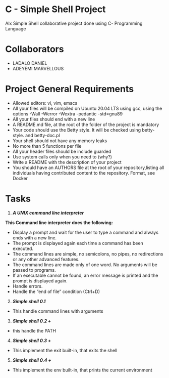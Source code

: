 # C - Simple Shell Project
Alx Simple Shell collaborative project done using C- Programming Language
# Collaborators
* LADALO DANIEL
* ADEYEMI MARVELLOUS

# Project General Requirements
* Allowed editors: vi, vim, emacs
* All your files will be compiled on Ubuntu 20.04 LTS using gcc,
	using the options -Wall -Werror -Wextra -pedantic -std=gnu89
* All your files should end with a new line
* A README.md file, at the root of the folder of the project is mandatory
* Your code should use the Betty style. It will be checked using betty-style.
	and betty-doc.pl
* Your shell should not have any memory leaks
* No more than 5 functions per file
* All your header files should be include guarded
* Use system calls only when you need to (why?)
* Write a README with the description of your project
* You should have an AUTHORS file at the root of your repository,listing all
	individuals having contributed content to the repository.
	Format, see Docker

# Tasks
1. ***A UNIX command line interpreter***

**This Command line interpreter does the following:**
* Display a prompt and wait for the user to type a command and always ends with a new line.
* The prompt is displayed again each time a command has been executed.
* The command lines are simple, no semicolons, no pipes, no redirections or any other advanced features.
* The command lines are made only of one word. No arguments will be passed to programs.
* If an executable cannot be found, an error message is printed and the prompt is displayed again.
* Handle errors.
* Handle the “end of file” condition (Ctrl+D)

2. ***Simple shell 0.1***
* This handle command lines with arguments

3. ***Simple shell 0.2 +***
* this handle the PATH

4. ***Simple shell 0.3 +***
* This implement the exit built-in, that exits the shell
5. ***Simple shell 0.4 +***
* This implement the env built-in, that prints the current environment
